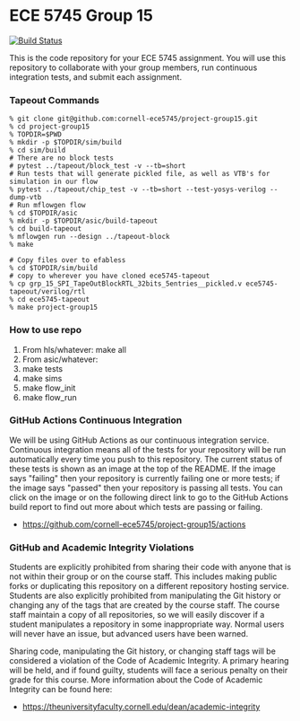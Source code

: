 
ECE 5745 Group 15
==========================================================================

[![Build Status](https://github.com/cornell-ece5745/project-group15/actions/workflows/run_tests.yml/badge.svg)](https://github.com/cornell-ece5745/project-group15/actions)

This is the code repository for your ECE 5745 assignment. You will use
this repository to collaborate with your group members, run continuous
integration tests, and submit each assignment.


### Tapeout Commands 
```
% git clone git@github.com:cornell-ece5745/project-group15.git
% cd project-group15
% TOPDIR=$PWD
% mkdir -p $TOPDIR/sim/build
% cd sim/build
# There are no block tests
# pytest ../tapeout/block_test -v --tb=short
# Run tests that will generate pickled file, as well as VTB's for simulation in our flow
% pytest ../tapeout/chip_test -v --tb=short --test-yosys-verilog --dump-vtb 
# Run mflowgen flow
% cd $TOPDIR/asic
% mkdir -p $TOPDIR/asic/build-tapeout
% cd build-tapeout
% mflowgen run --design ../tapeout-block
% make 

# Copy files over to efabless
% cd $TOPDIR/sim/build 
# copy to wherever you have cloned ece5745-tapeout
% cp grp_15_SPI_TapeOutBlockRTL_32bits_5entries__pickled.v ece5745-tapeout/verilog/rtl
% cd ece5745-tapeout
% make project-group15
```

### How to use repo

1. From hls/whatever: make all
2. From asic/whatever:
  1. make tests
  2. make sims
  3. make flow_init
  4. make flow_run

### GitHub Actions Continuous Integration

We will be using GitHub Actions as our continuous integration service.
Continuous integration means all of the tests for your repository will be
run automatically every time you push to this repository. The current
status of these tests is shown as an image at the top of the README. If
the image says "failing" then your repository is currently failing one or
more tests; if the image says "passed" then your repository is passing
all tests. You can click on the image or on the following direct link to
go to the GitHub Actions build report to find out more about which tests
are passing or failing.

 * https://github.com/cornell-ece5745/project-group15/actions

### GitHub and Academic Integrity Violations

Students are explicitly prohibited from sharing their code with anyone
that is not within their group or on the course staff. This includes
making public forks or duplicating this repository on a different
repository hosting service. Students are also explicitly prohibited from
manipulating the Git history or changing any of the tags that are created
by the course staff. The course staff maintain a copy of all
repositories, so we will easily discover if a student manipulates a
repository in some inappropriate way. Normal users will never have an
issue, but advanced users have been warned.

Sharing code, manipulating the Git history, or changing staff tags will
be considered a violation of the Code of Academic Integrity. A primary
hearing will be held, and if found guilty, students will face a serious
penalty on their grade for this course. More information about the Code
of Academic Integrity can be found here:

 * https://theuniversityfaculty.cornell.edu/dean/academic-integrity

